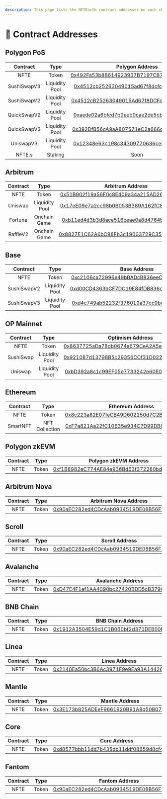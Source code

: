 ```yaml
---
description: This page lists the NFTEarth contract addresses on each chain.
---
```


# 📜 Contract Addresses

## Polygon PoS

<table data-full-width="false"><thead><tr><th align="center">Contract</th><th align="center">Type</th><th align="center">Polygon Address</th></tr></thead><tbody><tr><td align="center">NFTE</td><td align="center">Token</td><td align="center"><a href="https://polygonscan.com/address/0x492Fa53b88614923937B7197C87E0F7F8EEb7B20">0x492Fa53b88614923937B7197C87E0F7F8EEb7B20</a></td></tr><tr><td align="center">SushiSwapV3</td><td align="center">Liquidity Pool</td><td align="center"><a href="https://polygonscan.com/address/0x4512cb25263049015ad67f8dcfc7e7d18ae5fcc2">0x4512cb25263049015ad67f8dcfc7e7d18ae5fcc2</a></td></tr><tr><td align="center">SushiSwapV2</td><td align="center">Liquidity Pool</td><td align="center"><a href="https://polygonscan.com/address/0x4512cb25263049015ad67f8dcfc7e7d18ae5fcc2">0x4512cB25263049015Ad67f8DCFc7E7D18AE5fcC2</a></td></tr><tr><td align="center">QuickSwapV2</td><td align="center">Liquidity Pool</td><td align="center"><a href="https://polygonscan.com/address/0xaede02a6bfcd7b9eeb0cae2de5cb04970e0475e3">0xaede02a6bfcd7b9eeb0cae2de5cb04970e0475e3</a></td></tr><tr><td align="center">QuickSwapV3</td><td align="center">Liquidity Pool</td><td align="center"><a href="https://polygonscan.com/address/0x392dfb56ca9aa807571ec2a666c3bbf87c7fe63e">0x392DfB56cA9aA807571eC2a666c3bbf87c7FE63E</a></td></tr><tr><td align="center">UniswapV3</td><td align="center">Liquidity Pool</td><td align="center"><a href="https://polygonscan.com/address/0x12348e63c198c34309770636cebefc87aa92fac5">0x12348e63c198c34309770636cebefc87aa92fac5</a></td></tr><tr><td align="center">NFTE.s</td><td align="center">Staking</td><td align="center">Soon</td></tr></tbody></table>

## Arbitrum

<table data-full-width="false"><thead><tr><th align="center">Contract</th><th align="center">Type</th><th align="center">Arbitrum Address</th></tr></thead><tbody><tr><td align="center">NFTE</td><td align="center">Token</td><td align="center"><a href="https://arbiscan.io/address/0x51b902f19a56f0c8e409a34a215ad2673edf3284">0x51B902f19a56F0c8E409a34a215AD2673EDF3284</a></td></tr><tr><td align="center">Uniswap</td><td align="center">Liquidity Pool</td><td align="center"><a href="https://arbiscan.io/address/0x17ee09e7a2cc98b0b053b389a162fc86a67b9407">0x17eE09e7a2cc98b0B053B389A162fC86A67b9407</a></td></tr><tr><td align="center">Fortune</td><td align="center">Onchain Game</td><td align="center"><a href="https://arbiscan.io/address/0xb11ed4d3b3d8ace516ceae0a8d4764bbf2b08c50">0xb11ed4d3b3d8ace516ceae0a8d4764bbf2b08c50</a></td></tr><tr><td align="center">RaffleV2</td><td align="center">Onchain Game</td><td align="center"><a href="https://arbiscan.io/address/0x8827e1c62a6bc98fb3c19003729c357a311c6e5e">0x8827E1C62A6bC98Fb3c19003729C357A311c6e5E</a></td></tr></tbody></table>

## Base

<table data-full-width="false"><thead><tr><th align="center">Contract</th><th align="center">Type</th><th align="center">Base Address</th></tr></thead><tbody><tr><td align="center">NFTE</td><td align="center">Token</td><td align="center"><a href="https://basescan.org/address/0xc2106ca72996e49bbadcb836eec52b765977fd20">0xc2106ca72996e49bBADcB836eeC52B765977fd20</a></td></tr><tr><td align="center">SushiSwapV2</td><td align="center">Liquidity Pool</td><td align="center"><a href="https://basescan.org/address/0xd00cd4363bcf7dc19e84fdb836ce28d24f00716c">0xd00CD4363bCF7DC19E84fDB836ce28D24F00716c</a></td></tr><tr><td align="center">SushiSwapV3</td><td align="center">Liquidity Pool</td><td align="center"><a href="https://basescan.org/address/0xd4c749ab52232f376019a37cc9bc06d086404944#code">0xd4c749ab52232f376019a37cc9bc06d086404944</a></td></tr></tbody></table>

## OP Mainnet

<table data-full-width="false"><thead><tr><th align="center">Contract</th><th align="center">Type</th><th align="center">Optimism Address</th></tr></thead><tbody><tr><td align="center">NFTE</td><td align="center">Token</td><td align="center"><a href="https://optimistic.etherscan.io/address/0x8637725ada78db0674a679cea2a5e0a0869ef4a1">0x8637725aDa78db0674a679CeA2A5e0A0869EF4A1</a></td></tr><tr><td align="center">SushiSwap</td><td align="center">Liquidity Pool</td><td align="center"><a href="https://optimistic.etherscan.io/address/0x921087d13798b5c29356ccf31d0225373e29731e">0x921087d13798B5c29356CCf31D0225373e29731e</a></td></tr><tr><td align="center">Uniswap</td><td align="center">Liquidity Pool</td><td align="center"><a href="https://optimistic.etherscan.io/address/0xbd392a8c1c99ef05e7733242e60e068a7ff5d1c4">0xbD392a8c1c99EF05e7733242e60E068a7fF5D1C4</a></td></tr></tbody></table>

## Ethereum

<table data-full-width="false"><thead><tr><th align="center">Contract</th><th align="center">Type</th><th align="center">Ethereum Address</th></tr></thead><tbody><tr><td align="center">NFTE</td><td align="center">Token</td><td align="center"><a href="https://etherscan.io/address/0x8c223a82e07fecb49d602150d7c2b3a4c9630310">0x8c223a82E07feCB49D602150d7C2B3A4c9630310</a></td></tr><tr><td align="center">SmartNFT</td><td align="center">NFT Collection</td><td align="center"><a href="https://etherscan.io/address/0xf7a821aa22fc10635e934c7d99db8f60343d9202">0xF7a821Aa22fC10635e934C7D99DB8f60343d9202</a></td></tr></tbody></table>

## Polygon zkEVM

| Contract |  Type |                                                      Polygon zkEVM Address                                                     |
| :------: | :---: | :----------------------------------------------------------------------------------------------------------------------------: |
|   NFTE   | Token | [0xf1B8982eC774AE84e936Bd63f372280bd534E797](https://zkevm.polygonscan.com/address/0xf1b8982ec774ae84e936bd63f372280bd534e797) |

## Arbitrum Nova

| Contract |  Type |                                                   Arbitrum Nova Address                                                   |
| :------: | :---: | :-----------------------------------------------------------------------------------------------------------------------: |
|   NFTE   | Token | [0x90aEC282ed4CDcAab0934519DE08B56F1f2aB4d7](https://nova.arbiscan.io/address/0x90aEC282ed4CDcAab0934519DE08B56F1f2aB4d7) |

## Scroll

| Contract |  Type |                                                      Scroll Address                                                     |
| :------: | :---: | :---------------------------------------------------------------------------------------------------------------------: |
|   NFTE   | Token | [0x90aEC282ed4CDcAab0934519DE08B56F1f2aB4d7](https://scrollscan.com/address/0x90aec282ed4cdcaab0934519de08b56f1f2ab4d7) |

## Avalanche

<table data-full-width="false"><thead><tr><th align="center">Contract</th><th align="center">Type</th><th align="center">Avalanche Address</th></tr></thead><tbody><tr><td align="center">NFTE</td><td align="center">Token</td><td align="center"><a href="https://snowtrace.io/address/0xD47E4F1ef1AA4090bc27420BDD5cB379Ced81440">0xD47E4F1ef1AA4090bc27420BDD5cB379Ced81440</a></td></tr></tbody></table>

## BNB Chain

<table data-full-width="false"><thead><tr><th align="center">Contract</th><th align="center">Type</th><th align="center">BNB Chain Address</th></tr></thead><tbody><tr><td align="center">NFTE</td><td align="center">Token</td><td align="center"><a href="https://bscscan.com/address/0x1912a3504e59d1c1b060bf2d371deb00b70e8796">0x1912A3504E59d1C1B060bf2d371DEB00b70E8796</a></td></tr></tbody></table>

## Linea

<table data-full-width="false"><thead><tr><th align="center">Contract</th><th align="center">Type</th><th align="center">Linea Address</th></tr></thead><tbody><tr><td align="center">NFTE</td><td align="center">Token</td><td align="center"><a href="https://lineascan.build/address/0x2140Ea50bc3B6Ac3971F9e9Ea93A1442665670e4">0x2140Ea50bc3B6Ac3971F9e9Ea93A1442665670e4</a></td></tr></tbody></table>

## Mantle

<table data-full-width="false"><thead><tr><th align="center">Contract</th><th align="center">Type</th><th align="center">Mantle Address</th></tr></thead><tbody><tr><td align="center">NFTE</td><td align="center">Token</td><td align="center"><a href="https://explorer.mantle.xyz/address/0x3E173b825ADEeF9661920B91A8d50B075Ad51bA5">0x3E173b825ADEeF9661920B91A8d50B075Ad51bA5</a></td></tr></tbody></table>

## Core

| Contract |  Type |                                                        Core Address                                                       |
| :------: | :---: | :-----------------------------------------------------------------------------------------------------------------------: |
|   NFTE   | Token | [0xd8577bbb11dd7b435db11ddf08659d8cf48eb1cf](https://scan.coredao.org/address/0xd8577bbb11dd7b435db11ddf08659d8cf48eb1cf) |

## Fantom

| Contract |  Type |                                                       Fantom Address                                                      |
| :------: | :---: | :-----------------------------------------------------------------------------------------------------------------------: |
|   NFTE   | Token | [0x90aEC282ed4CDcAab0934519DE08B56F1f2aB4d7](https://ftmscan.com/address/0x90aEC282ed4CDcAab0934519DE08B56F1f2aB4d7#code) |
